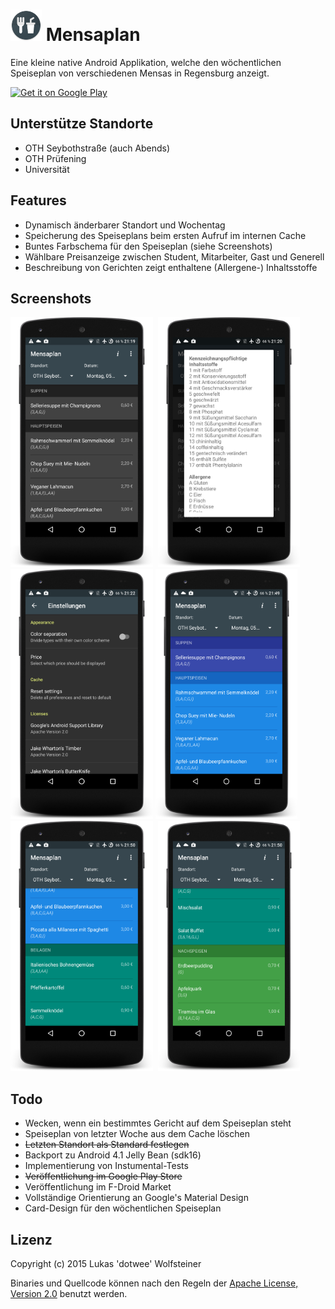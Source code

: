 # <img src="app\src\main\res\mipmap-xxxhdpi\ic_launcher.png" width="50px" height="50pc" /> Mensaplan
Eine kleine native Android Applikation, welche den wöchentlichen Speiseplan von verschiedenen Mensas in Regensburg anzeigt.

<a href="https://play.google.com/store/apps/details?id=de.dotwee.rgb.canteen">
  <img alt="Get it on Google Play"
       src="https://developer.android.com/images/brand/en_generic_rgb_wo_45.png" />
</a>

## Unterstütze Standorte
+ OTH Seybothstraße (auch Abends)
+ OTH Prüfening
+ Universität

## Features
+ Dynamisch änderbarer Standort und Wochentag
+ Speicherung des Speiseplans beim ersten Aufruf im internen Cache
+ Buntes Farbschema für den Speiseplan (siehe Screenshots)
+ Wählbare Preisanzeige zwischen Student, Mitarbeiter, Gast und Generell
+ Beschreibung von Gerichten zeigt enthaltene (Allergene-) Inhaltsstoffe

## Screenshots
<img src="art/default.png" height="400px"/>
&nbsp;<img src="art/default_ingredients.png" height="400px"/>
&nbsp;<img src="art/default_settings.png" height="400px"/>

<img src="art/colored_1.png" height="400px"/>
&nbsp;<img src="art/colored_2.png" height="400px"/>
&nbsp;<img src="art/colored_3.png" height="400px"/>

## Todo
+ Wecken, wenn ein bestimmtes Gericht auf dem Speiseplan steht
+ Speiseplan von letzter Woche aus dem Cache löschen
+ ~~Letzten Standort als Standard festlegen~~
+ Backport zu Android 4.1 Jelly Bean (sdk16)
+ Implementierung von Instumental-Tests
+ ~~Veröffentlichung im Google Play Store~~
+ Veröffentlichung im F-Droid Market
+ Vollständige Orientierung an Google's Material Design
+ Card-Design für den wöchentlichen Speiseplan

## Lizenz
Copyright (c) 2015 Lukas 'dotwee' Wolfsteiner

Binaries und Quellcode können nach den Regeln der [Apache License, Version 2.0](LICENSE) benutzt werden.
